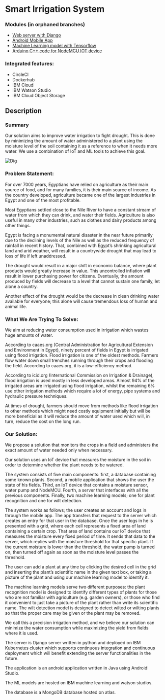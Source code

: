 # Smart Irrigation System

### Modules (in orphaned branches)
  - [Web server with Django](https://github.com/mohamedazab/smart-irrigation-system/tree/Server)
  - [Android Mobile App](https://github.com/mohamedazab/smart-irrigation-system/tree/Android-App)
  - [Machine Learning model with Tensorflow](https://github.com/mohamedazab/smart-irrigation-system/tree/ML-models)
  - [Arduino C++ code for NodeMCU IOT device](https://github.com/mohamedazab/smart-irrigation-system/tree/IoT-system)

### Integrated features:
  - CircleCI
  - Dockerhub
  - IBM Cloud
  - IBM Watson Studio
  - IBM Cloud Object Storage

## Description
### Summary
Our solution aims to improve water irrigation to fight drought. This is done by minimizing the amount of water administered to a plant using the moisture level of the soil containing it as a reference to when it needs more water. We use a combination of IoT and ML tools to achieve this goal.

![Dig](https://user-images.githubusercontent.com/25390378/62081295-96e28200-b252-11e9-8a03-897f12778ba0.jpg)

### Problem Statement:
For over 7000 years, Egyptians have relied on agriculture as their main source of food, and for many families, it is their main source of income. As the country developed, agriculture became one of the largest industries in Egypt and one of the most profitable.

Most Egyptians settled close to the Nile River to have a constant stream of water from which they can drink, and water their fields. Agriculture is also useful in many other industries, such as clothes and dairy products among other things.

Egypt is facing a monumental natural disaster in the near future primarily due to the declining levels of the Nile as well as the reduced frequency of rainfall in recent history. That, combined with Egypt’s shrinking agricultural land and arid weather, will result in a countrywide drought that may lead to loss of life if left unaddressed.
  
The drought would result in a major shift in economic balance, where plant products would greatly increase in value. This uncontrolled inflation will result in lower purchasing power for citizens. Eventually, the amount produced by fields will decrease to a level that cannot sustain one family, let alone a country.
  
Another effect of the drought would be the decrease in clean drinking water available for everyone; this alone will cause tremendous loss of human and animal life.

### What We Are Trying To Solve:
We aim at reducing water consumption used in irrigation which wastes huge amounts of water.

According to caaes.org (Central Administration for Agricultural Extension and Environment in Egypt), ninety percent of fields in Egypt is irrigated using flood irrigation. Flood irrigation is one of the oldest methods. Farmers flow water down small trenches running through their crops and flooding the field. According to caaes.org, it is a low-efficiency method.

According to icid.org (International Commission on Irrigation & Drainage), flood irrigation is used mostly in less developed areas. Almost 94% of the irrigated areas are irrigated using flood irrigation, whilst the remaining 6% use other irrigation methods which require a lot of energy, pipe systems and hydraulic pressure techniques.

At times of drought, farmers should move from methods like flood irrigation to other methods which might need costly equipment initially but will be more beneficial as it will reduce the amount of water used which will, in turn, reduce the cost on the long run. 

### Our Solution:
We propose a solution that monitors the crops in a field and administers the exact amount of water needed only when necessary.

Our solution uses an IoT device that measures the moisture in the soil in order to determine whether the plant needs to be watered.

The system consists of five main components: first, a database containing some known plants. Second, a mobile application that shows the user the state of his fields. Third, an IoT device that contains a moisture sensor, water pump and NodeMCU. Fourth, a server that interfaces with all the previous components. Finally, two machine learning models; one for plant recognition and one for wilt detection.

The system works as follows; the user creates an account and logs in through the mobile app. The app transfers that request to the server which creates an entry for that user in the database. Once the user logs in he is presented with a grid, where each cell represents a fixed area of land containing a certain crop. That area of land contains our IoT device that measures the moisture every fixed period of time. It sends that data to the server, which replies with the moisture threshold for that specific plant. If the current moisture is lower than the threshold, the water pump is turned on, then turned off again as soon as the moisture level passes the threshold.

The user can add a plant at any time by clicking the desired cell in the grid and inserting the plant’s scientific name in the given text box, or taking a picture of the plant and using our machine learning model to identify it.

The machine learning models serve two different purposes: the plant recognition model is designed to identify different types of plants for those who are not familiar with agriculture (e.g. garden owners), or those who find it convenient to just take a picture of the plant rather than write its scientific name. The wilt detection model is designed to detect wilted or wilting plants so that the proper care may be given or the plant may be removed.

We call this a precision irrigation method, and we believe our solution can minimize the water consumption while maximizing the yield from fields where it is used.

The server is Django server written in python and deployed on IBM Kubernetes cluster which supports continuous integration and continuous deployment which will benefit extending the server functionalities in the future.

The application is an android application written in Java using Android Studio.

The ML models are hosted on IBM machine learning and watson studios.

The database is a MongoDB database hosted on atlas.
